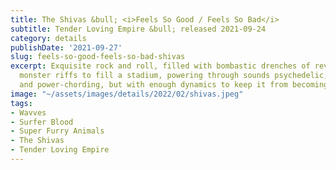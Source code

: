 ```yaml
---
title: The Shivas &bull; <i>Feels So Good / Feels So Bad</i>
subtitle: Tender Loving Empire &bull; released 2021-09-24
category: details
publishDate: '2021-09-27'
slug: feels-so-good-feels-so-bad-shivas
excerpt: Exquisite rock and roll, filled with bombastic drenches of reverb and enough
  monster riffs to fill a stadium, powering through sounds psychedelic, surf-like,
  and power-chording, but with enough dynamics to keep it from becoming exhausting.
image: "~/assets/images/details/2022/02/shivas.jpeg"
tags:
- Wavves
- Surfer Blood
- Super Furry Animals
- The Shivas
- Tender Loving Empire
---
```


